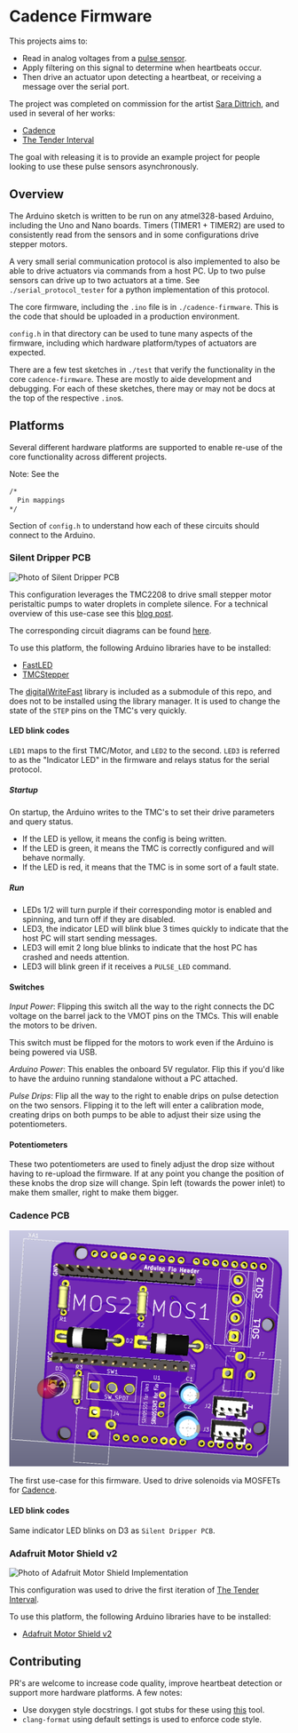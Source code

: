 # Cadence Firmware

This projects aims to:

* Read in analog voltages from a [pulse sensor](https://pulsesensor.com/).
* Apply filtering on this signal to determine when heartbeats occur.
* Then drive an actuator upon detecting a heartbeat, or receiving a message over the serial port.

The project was completed on commission for the artist [Sara Dittrich](https://www.saradittrich.com/), and used in several of her works:

* [Cadence](https://www.saradittrich.com/Cadence)
* [The Tender Interval](https://www.saradittrich.com/The-Tender-Interval)

The goal with releasing it is to provide an example project for people looking to use these pulse sensors asynchronously.

## Overview

The Arduino sketch is written to be run on any atmel328-based Arduino, including the Uno and Nano boards. Timers (TIMER1 + TIMER2) are used to consistently read from the sensors and in some configurations drive stepper motors.

A very small serial communication protocol is also implemented to also be able to drive actuators via commands from a host PC. Up to two pulse sensors can drive up to two actuators at a time. See `./serial_protocol_tester` for a python implementation of this protocol.

The core firmware, including the `.ino` file is in `./cadence-firmware`. This is the code that should be uploaded in a production environment.

`config.h` in that directory can be used to tune many aspects of the firmware, including which hardware platform/types of actuators are expected.

There are a few test sketches in `./test` that verify the functionality in the core `cadence-firmware`. These are mostly to aide development and debugging. For each of these sketches, there may or may not be docs at the top of the respective `.ino`s. 

## Platforms

Several different hardware platforms are supported to enable re-use of the core functionality across different projects.

Note: See the

```
/*
  Pin mappings
*/
```

Section of `config.h` to understand how each of these circuits should connect to the Arduino. 

### Silent Dripper PCB

![Photo of Silent Dripper PCB](./media/silent-dripper.JPG)

This configuration leverages the TMC2208 to drive small stepper motor peristaltic pumps to water droplets in complete silence. For a technical overview of this use-case see this [blog post](www.esologic.com/silent-dripper).

The corresponding circuit diagrams can be found [here](https://github.com/Silent-Dripper/silent-dripper-electrical).

To use this platform, the following Arduino libraries have to be installed:

* [FastLED](https://www.arduino.cc/reference/en/libraries/fastled/)
* [TMCStepper](https://www.arduino.cc/reference/en/libraries/tmcstepper/)

The [digitalWriteFast](https://github.com/NicksonYap/digitalWriteFast) library is included as a submodule of this repo, and does not to be installed using the library manager. It is used to change the state of the `STEP` pins on the TMC's very quickly.

#### LED blink codes

`LED1` maps to the first TMC/Motor, and `LED2` to the second. `LED3` is referred to as the "Indicator LED" in the firmware and relays status for the serial protocol.

##### Startup 

On startup, the Arduino writes to the TMC's to set their drive parameters and query status.

* If the LED is yellow, it means the config is being written.
* If the LED is green, it means the TMC is correctly configured and will behave normally.
* If the LED is red, it means that the TMC is in some sort of a fault state. 

##### Run

* LEDs 1/2 will turn purple if their corresponding motor is enabled and spinning, and turn off if they are disabled.
* LED3, the indicator LED will blink blue 3 times quickly to indicate that the host PC will start sending messages.
* LED3 will emit 2 long blue blinks to indicate that the host PC has crashed and needs attention.
* LED3 will blink green if it receives a `PULSE_LED` command.

#### Switches

*Input Power*: Flipping this switch all the way to the right connects the DC voltage on the barrel jack to the VMOT pins on the TMCs. This will enable the motors to be driven.

This switch must be flipped for the motors to work even if the Arduino is being powered via USB.

*Arduino Power*: This enables the onboard 5V regulator. Flip this if you'd like to have the arduino running standalone without a PC attached.

*Pulse Drips*: Flip all the way to the right to enable drips on pulse detection on the two sensors. Flipping it to the left will enter a calibration mode, creating drips on both pumps to be able to adjust their size using the potentiometers.

#### Potentiometers

These two potentiometers are used to finely adjust the drop size without having to re-upload the firmware. If at any point you change the position of these knobs the drop size will change. Spin left (towards the power inlet) to make them smaller, right to make them bigger.

### Cadence PCB

![Photo of Cadence PCB Render](./media/cadence-pcb.PNG)

The first use-case for this firmware. Used to drive solenoids via MOSFETs for [Cadence](https://www.saradittrich.com/Cadence).

#### LED blink codes

Same indicator LED blinks on D3 as `Silent Dripper PCB`.

### Adafruit Motor Shield v2

![Photo of Adafruit Motor Shield Implementation](./media/adafruit.JPG)

This configuration was used to drive the first iteration of [The Tender Interval](https://www.saradittrich.com/The-Tender-Interval).

To use this platform, the following Arduino libraries have to be installed:

* [Adafruit Motor Shield v2](https://github.com/adafruit/Adafruit_Motor_Shield_V2_Library)

## Contributing

PR's are welcome to increase code quality, improve heartbeat detection or support more hardware platforms. A few notes:

* Use doxygen style docstrings. I got stubs for these using [this](https://github.com/cschlosser/doxdocgen) tool.
* `clang-format` using default settings is used to enforce code style.
